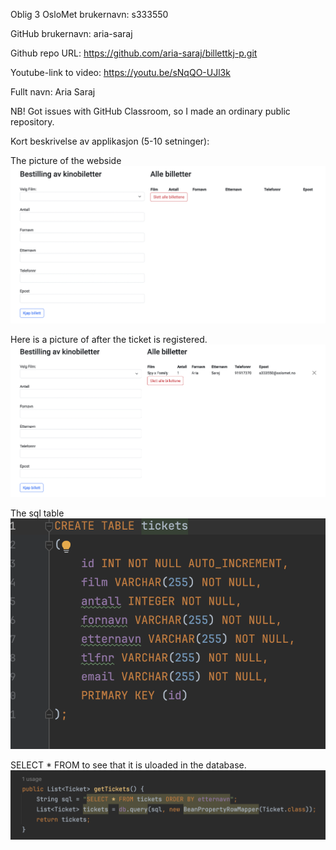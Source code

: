 Oblig 3
OsloMet brukernavn: s333550

GitHub brukernavn: aria-saraj

Github repo URL: https://github.com/aria-saraj/billettkj-p.git

Youtube-link to video: https://youtu.be/sNqQO-UJl3k

Fullt navn: Aria Saraj

NB! Got issues with GitHub Classroom, so I made an ordinary public repository. 

Kort beskrivelse av applikasjon (5-10 setninger):

The picture of the webside 
![img.png](imgs/img1.png)

Here is a picture of after the ticket is registered.
![img.png](imgs/img2.png)

The sql table 
![img.png](imgs/img3.png)

SELECT * FROM to see that it is uloaded in the database.
![img.png](imgs/img4.png)
